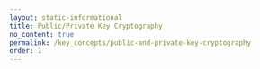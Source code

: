 ```yaml
---
layout: static-informational
title: Public/Private Key Cryptography
no_content: true
permalink: /key_concepts/public-and-private-key-cryptography
order: 1
---
```

